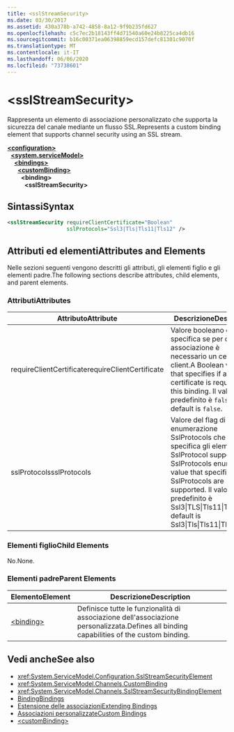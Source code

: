 ```yaml
---
title: <sslStreamSecurity>
ms.date: 03/30/2017
ms.assetid: 430a378b-a742-4858-8a12-9f9b235fd627
ms.openlocfilehash: c5c7ec2b18143ff4d71540a60e24b8225ca4db16
ms.sourcegitcommit: b16c00371ea06398859ecd157defc81301c9070f
ms.translationtype: MT
ms.contentlocale: it-IT
ms.lasthandoff: 06/06/2020
ms.locfileid: "73738601"
---
```

# \<sslStreamSecurity>
<span data-ttu-id="b8b7b-101">Rappresenta un elemento di associazione personalizzato che supporta la sicurezza del canale mediante un flusso SSL.</span><span class="sxs-lookup"><span data-stu-id="b8b7b-101">Represents a custom binding element that supports channel security using an SSL stream.</span></span>  
  
[**\<configuration>**](../configuration-element.md)\
&nbsp;&nbsp;[**\<system.serviceModel>**](system-servicemodel.md)\
&nbsp;&nbsp;&nbsp;&nbsp;[**\<bindings>**](bindings.md)\
&nbsp;&nbsp;&nbsp;&nbsp;&nbsp;&nbsp;[**\<customBinding>**](custombinding.md)\
&nbsp;&nbsp;&nbsp;&nbsp;&nbsp;&nbsp;&nbsp;&nbsp;**\<binding>**\
&nbsp;&nbsp;&nbsp;&nbsp;&nbsp;&nbsp;&nbsp;&nbsp;&nbsp;&nbsp;**\<sslStreamSecurity>**  
  
## <a name="syntax"></a><span data-ttu-id="b8b7b-102">Sintassi</span><span class="sxs-lookup"><span data-stu-id="b8b7b-102">Syntax</span></span>  
  
```xml  
<sslStreamSecurity requireClientCertificate="Boolean"
                   sslProtocols="Ssl3|Tls|Tls11|Tls12" />
```  
  
## <a name="attributes-and-elements"></a><span data-ttu-id="b8b7b-103">Attributi ed elementi</span><span class="sxs-lookup"><span data-stu-id="b8b7b-103">Attributes and Elements</span></span>  
 <span data-ttu-id="b8b7b-104">Nelle sezioni seguenti vengono descritti gli attributi, gli elementi figlio e gli elementi padre.</span><span class="sxs-lookup"><span data-stu-id="b8b7b-104">The following sections describe attributes, child elements, and parent elements.</span></span>  
  
### <a name="attributes"></a><span data-ttu-id="b8b7b-105">Attributi</span><span class="sxs-lookup"><span data-stu-id="b8b7b-105">Attributes</span></span>  
  
|<span data-ttu-id="b8b7b-106">Attributo</span><span class="sxs-lookup"><span data-stu-id="b8b7b-106">Attribute</span></span>|<span data-ttu-id="b8b7b-107">Descrizione</span><span class="sxs-lookup"><span data-stu-id="b8b7b-107">Description</span></span>|  
|---------------|-----------------|  
|<span data-ttu-id="b8b7b-108">requireClientCertificate</span><span class="sxs-lookup"><span data-stu-id="b8b7b-108">requireClientCertificate</span></span>|<span data-ttu-id="b8b7b-109">Valore booleano che specifica se per questa associazione è necessario un certificato client.</span><span class="sxs-lookup"><span data-stu-id="b8b7b-109">A Boolean value that specifies if a client certificate is required for this binding.</span></span> <span data-ttu-id="b8b7b-110">Il valore predefinito è `false`.</span><span class="sxs-lookup"><span data-stu-id="b8b7b-110">The default is `false`.</span></span>|  
|<span data-ttu-id="b8b7b-111">sslProtocols</span><span class="sxs-lookup"><span data-stu-id="b8b7b-111">sslProtocols</span></span>|<span data-ttu-id="b8b7b-112">Valore del flag di enumerazione SslProtocols che specifica gli elementi SslProtocol supportati.</span><span class="sxs-lookup"><span data-stu-id="b8b7b-112">A SslProtocols enum flag value that specifies which SslProtocols are supported.</span></span> <span data-ttu-id="b8b7b-113">Il valore predefinito è Ssl3&#124;TLS&#124;Tls11&#124;Tls12.</span><span class="sxs-lookup"><span data-stu-id="b8b7b-113">The default is Ssl3&#124;Tls&#124;Tls11&#124;Tls12.</span></span>|  
  
### <a name="child-elements"></a><span data-ttu-id="b8b7b-114">Elementi figlio</span><span class="sxs-lookup"><span data-stu-id="b8b7b-114">Child Elements</span></span>  
 <span data-ttu-id="b8b7b-115">No.</span><span class="sxs-lookup"><span data-stu-id="b8b7b-115">None.</span></span>  
  
### <a name="parent-elements"></a><span data-ttu-id="b8b7b-116">Elementi padre</span><span class="sxs-lookup"><span data-stu-id="b8b7b-116">Parent Elements</span></span>  
  
|<span data-ttu-id="b8b7b-117">Elemento</span><span class="sxs-lookup"><span data-stu-id="b8b7b-117">Element</span></span>|<span data-ttu-id="b8b7b-118">Descrizione</span><span class="sxs-lookup"><span data-stu-id="b8b7b-118">Description</span></span>|  
|-------------|-----------------|  
|[\<binding>](bindings.md)|<span data-ttu-id="b8b7b-119">Definisce tutte le funzionalità di associazione dell'associazione personalizzata.</span><span class="sxs-lookup"><span data-stu-id="b8b7b-119">Defines all binding capabilities of the custom binding.</span></span>|  
  
## <a name="see-also"></a><span data-ttu-id="b8b7b-120">Vedi anche</span><span class="sxs-lookup"><span data-stu-id="b8b7b-120">See also</span></span>

- <xref:System.ServiceModel.Configuration.SslStreamSecurityElement>
- <xref:System.ServiceModel.Channels.CustomBinding>
- <xref:System.ServiceModel.Channels.SslStreamSecurityBindingElement>
- [<span data-ttu-id="b8b7b-121">Binding</span><span class="sxs-lookup"><span data-stu-id="b8b7b-121">Bindings</span></span>](../../../wcf/bindings.md)
- [<span data-ttu-id="b8b7b-122">Estensione delle associazioni</span><span class="sxs-lookup"><span data-stu-id="b8b7b-122">Extending Bindings</span></span>](../../../wcf/extending/extending-bindings.md)
- [<span data-ttu-id="b8b7b-123">Associazioni personalizzate</span><span class="sxs-lookup"><span data-stu-id="b8b7b-123">Custom Bindings</span></span>](../../../wcf/extending/custom-bindings.md)
- [\<customBinding>](custombinding.md)
